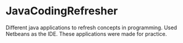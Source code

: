 # JavaCodingRefresher
Different java applications to refresh concepts in programming. Used Netbeans as the IDE. These applications were made for practice.
